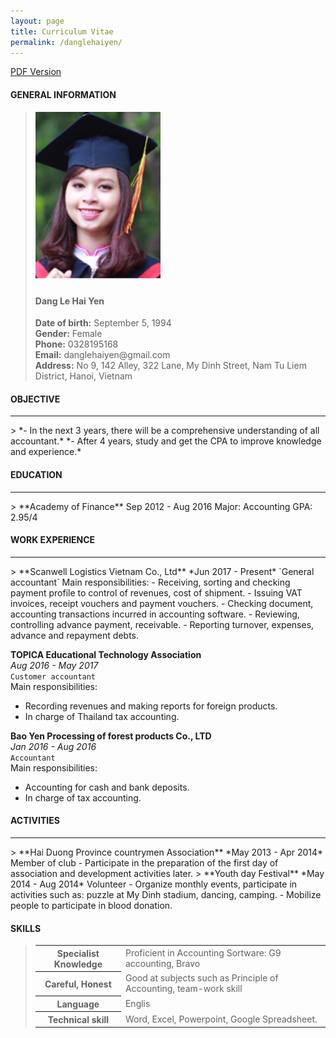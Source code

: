 ```yaml
---
layout: page
title: Curriculum Vitae
permalink: /danglehaiyen/
---
```

[PDF Version][pdf]
#### GENERAL INFORMATION 
<blockquote>
    <div class="row">
        <div class="col-2 mt-4">
            <img src="/static/img/banhbao.jpg" alt="Avatar" style="width: 200px;">  
        </div>
        <div class="col-10">
            <h4><b>Dang Le Hai Yen</b> </h4>
            <b>Date of birth:</b> September 5, 1994   <br>
            <b>Gender:</b>  Female   <br>
            <b>Phone:</b>  0328195168   <br>
            <b>Email:</b>  danglehaiyen@gmail.com   <br>
            <b>Address:</b>  No 9, 142 Alley, 322 Lane, My Dinh Street, Nam Tu Liem District, Hanoi, Vietnam  
        </div>
    </div>
</blockquote>

#### OBJECTIVE  
<hr>
>
*- In the next 3 years, there will be a comprehensive understanding of all accountant.*   
*- After 4 years, study and get the CPA to improve knowledge and experience.*  

#### EDUCATION   
<hr>
>
**Academy of Finance**  
Sep 2012 - Aug 2016  
Major: Accounting  
GPA: 2.95/4  

#### WORK EXPERIENCE
<hr>
>
**Scanwell Logistics Vietnam Co., Ltd**  
*Jun 2017 - Present*  
`General accountant`  
Main responsibilities:  
- Receiving, sorting and checking payment profile to control of revenues, cost of shipment.  
- Issuing VAT invoices, receipt vouchers and payment vouchers.  
- Checking document, accounting transactions incurred in accounting software.  
- Reviewing, controlling advance payment, receivable.  
- Reporting turnover, expenses, advance and repayment debts.  

>
**TOPICA Educational Technology Association**   
*Aug 2016 - May 2017*  
`Customer accountant`  
Main responsibilities:  
- Recording revenues and making reports for foreign products.  
- In charge of Thailand tax accounting.  

>
**Bao Yen Processing of forest products Co., LTD**  
*Jan 2016 - Aug 2016*  
`Accountant`  
Main responsibilities:  
- Accounting for cash and bank deposits.  
- In charge of tax accounting.  

#### ACTIVITIES  
<hr>
>
**Hai Duong Province countrymen Association**  
*May 2013 - Apr 2014*  
Member of club  
- Participate in the preparation of the first day of association and
development activities later.  
>
**Youth day Festival**  
*May 2014 - Aug 2014*   
Volunteer   
- Organize monthly events, participate in activities such as: puzzle at
My Dinh stadium, dancing, camping.  
- Mobilize people to participate in blood donation.  

#### SKILLS    
<blockquote>
    <div class="row mt-3">
        <table class="table">
            <tbody>
                <tr style="border-top:none;">
                    <th scope="row">Specialist Knowledge</th>
                    <td>Proficient in Accounting Sortware: G9 accounting, Bravo</td>
                </tr>
                <tr>
                    <th scope="row">Careful, Honest</th>
                    <td>Good at subjects such as Principle of Accounting, team-work skill</td>
                </tr>
                <tr>
                    <th scope="row">Language</th>
                    <td>Englis</td>
                </tr>
                <tr>
                    <th scope="row">Technical skill</th>
                    <td>Word, Excel, Powerpoint, Google Spreadsheet.</td>
                </tr>
            </tbody>
        </table>
    </div>
</blockquote>

[pdf]: https://drive.google.com/file/d/1GxbbOXEt4BkBFjQvlH1OnadH11PIsz--/view?usp=sharing
